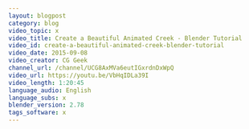 ```yaml
---
layout: blogpost
category: blog
video_topic: x
video_title: Create a Beautiful Animated Creek - Blender Tutorial
video_id: create-a-beautiful-animated-creek-blender-tutorial
video_date: 2015-09-08
video_creator: CG Geek
channel_url: /channel/UCG8AxMVa6eutIGxrdnDxWpQ
video_url: https://youtu.be/VbHqIDLa39I
video_length: 1:20:45
language_audio: English
language_subs: x
blender_version: 2.78
tags_software: x
---
```

